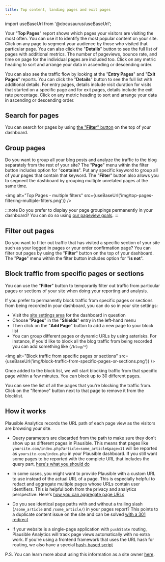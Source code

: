 ```yaml
---
title: Top content, landing pages and exit pages
--- 
```


import useBaseUrl from '@docusaurus/useBaseUrl';

Your "**Top Pages**" report shows which pages your visitors are visiting the most often. You can use it to identify the most popular content on your site. Click on any page to segment your audience by those who visited that particular page. You can also click the "**Details**" button to see the full list of pages with additional metrics. The number of pageviews, bounce rate, and time on page for the individual pages are included too. Click on any metric heading to sort and arrange your data in ascending or descending order.

You can also see the traffic flow by looking at the "**Entry Pages**" and "**Exit Pages**" reports. You can click the "**Details**" button to see the full list with additional details. For entry pages, details include visit duration for visits that started on a specific page and for exit pages, details include the exit rate percentage. Click on any metric heading to sort and arrange your data in ascending or descending order.

## Search for pages

You can search for pages by using [the "**Filter**" button](filters-segments.md) on the top of your dashboard.

## Group pages

Do you want to group all your blog posts and analyze the traffic to the blog separately from the rest of your site? The "**Page**" menu within the filter button includes option for "**contains**". Put any specific keyword to group all of your pages that contain that keyword. The "**Filter**" button also allows you to segment the dashboard by grouping multiple unrelated pages at the same time.

<img alt="Top Pages - multiple filters" src={useBaseUrl('img/top-pages-filtering-multiple-filters.png')} />

:::note
Do you prefer to display your page groupings permanently in your dashboard? You can do so using [our pageview goals](pageview-goals.md).
:::

## Filter out pages

Do you want to filter out traffic that has visited a specific section of your site such as your logged in pages or your order confirmation page? You can filter out pages by using the "**Filter**" button on the top of your dashboard. The "**Page**" menu within the filter button includes option for "**is not**".

## Block traffic from specific pages or sections

You can use the "**Filter**" button to temporarily filter out traffic from particular pages or sections of your site when doing your reporting and analysis.

If you prefer to permanently block traffic from specific pages or sections from being recorded in your dashboard, you can do so in your site settings: 

* Visit the [site settings area](website-settings.md) for the dashboard in question
* Choose "**Pages**" in the "**Shields**" entry in the left-hand menu
* Then click on the "**Add Page**" button to add a new page to your block list
* You can group different pages or dynamic URLs by using asterisks. For instance, if you'd like to block all the blog traffic from being recorded you can add something like (`/blog/*`)

<img alt="Block traffic from specific pages or sections" src={useBaseUrl('img/block-traffic-from-specific-pages-or-sections.png')} />

Once added to the block list, we will start blocking traffic from that specific page within a few minutes. You can block up to 30 different pages. 

You can see the list of all the pages that you're blocking the traffic from. Click on the "Remove" button next to that page to remove it from the blocklist.

## How it works

Plausible Analytics records the URL path of each page view as the visitors are browsing your site. 

* Query parameters are discarded from the path to make sure they don't show up as different pages in Plausible. This means that pages like `yoursite.com/index.php?article=some_article&page=11` will be reported as `yoursite.com/index.php` in your Plausible dashboard. If you still want some pages to be reported with the complete URL that includes the query part, [here's what you should do](custom-query-params.md)

* In some cases, you might want to provide Plausible with a custom URL to use instead of the actual URL of a page. This is especially helpful to redact and aggregate multiple pages whose URLs contain user identifiers. This is helpful both from the privacy and analytics perspective. Here's [how you can aggregate page URLs](custom-locations.md)

* Do you see identical page paths with and without a trailing slash (`/some_article` and `/some_article/`) in your pages report? This points to a duplicate content issue on the site and can be solved [with a 301 redirect](https://ahrefs.com/blog/trailing-slash/)

* If your website is a single-page application with `pushState` routing, Plausible Analytics will track page views automatically with no extra work. If you're using a frontend framework that uses the URL hash for routing, we also have a special [hash-based script](hash-based-routing.md)

P.S. You can learn more about using this information as a site owner [here](https://plausible.io/blog/analyzing-landing-pages#how-to-use-this-information-as-a-site-owner).
